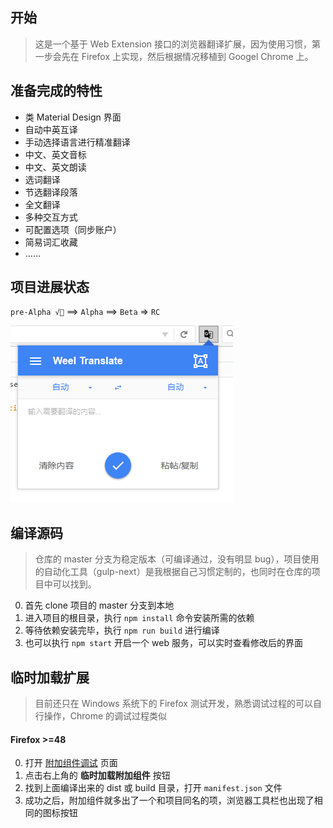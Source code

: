 ## 开始
> 这是一个基于 Web Extension 接口的浏览器翻译扩展，因为使用习惯，第一步会先在 Firefox 上实现，然后根据情况移植到 Googel Chrome 上。

## 准备完成的特性

+ 类 Material Design 界面
+ 自动中英互译
+ 手动选择语言进行精准翻译
+ 中文、英文音标
+ 中文、英文朗读
+ 选词翻译
+ 节选翻译段落
+ 全文翻译
+ 多种交互方式
+ 可配置选项（同步账户）
+ 简易词汇收藏
+ ……

## 项目进展状态
`pre-Alpha √👻` ==> `Alpha` ==> `Beta` => `RC`

![screenshot_a1](extras/screenshots/sp170309_125503.png)

## 编译源码
> 仓库的 master 分支为稳定版本（可编译通过，没有明显 bug），项目使用的自动化工具（gulp-next）是我根据自己习惯定制的，也同时在仓库的项目中可以找到。

0. 首先 clone 项目的 master 分支到本地
0. 进入项目的根目录，执行 `npm install` 命令安装所需的依赖
0. 等待依赖安装完毕，执行 `npm run build` 进行编译
0. 也可以执行 `npm start` 开启一个 web 服务，可以实时查看修改后的界面

## 临时加载扩展
> 目前还只在 Windows 系统下的 Firefox 测试开发，熟悉调试过程的可以自行操作，Chrome 的调试过程类似

#### Firefox >=48
0. 打开 [附加组件调试](about:debugging#addons) 页面
0. 点击右上角的 **临时加载附加组件** 按钮
0. 找到上面编译出来的 dist 或 build 目录，打开 `manifest.json` 文件
0. 成功之后，附加组件就多出了一个和项目同名的项，浏览器工具栏也出现了相同的图标按钮
